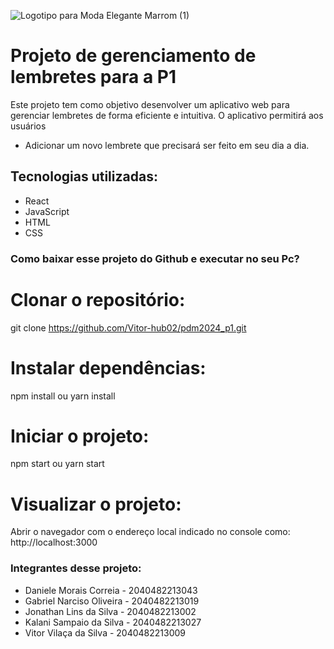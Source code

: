 ![Logotipo para Moda Elegante Marrom (1)](https://github.com/Vitor-hub02/pdm2024_p1/assets/70297399/975411b1-261e-4ea0-a8b3-be9e1950c2b0)

# Projeto de gerenciamento de lembretes para a P1

Este projeto tem como objetivo desenvolver um aplicativo web para gerenciar lembretes de forma eficiente e intuitiva. O aplicativo permitirá aos usuários

<ul>
    <li>Adicionar um novo lembrete que precisará ser feito em seu dia a dia.</li>
</ul>

## Tecnologias utilizadas:

<ul>
    <li>React</li>
    <li>JavaScript</li>
    <li>HTML</li>
    <li>CSS</li>
</ul>

### Como baixar esse projeto do Github e executar no seu Pc?

# Clonar o repositório:
git clone https://github.com/Vitor-hub02/pdm2024_p1.git

# Instalar dependências:
npm install ou yarn install

# Iniciar o projeto:
npm start ou yarn start

# Visualizar o projeto:
Abrir o navegador com o endereço local indicado no console como: http://localhost:3000

### Integrantes desse projeto:

<ul>
    <li>Daniele Morais Correia - 2040482213043 </li>
    <li>Gabriel Narciso Oliveira - 2040482213019 </li>
    <li>Jonathan Lins da Silva - 2040482213002 </li>
    <li>Kalani Sampaio da Silva - 2040482213027 </li>
    <li>Vitor Vilaça da Silva - 2040482213009 </li>
</ul>

